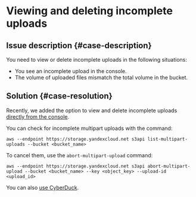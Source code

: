 # Viewing and deleting incomplete uploads



## Issue description {#case-description}

You need to view or delete incomplete uploads in the following situations:
- You see an incomplete upload in the console.
- The volume of uploaded files mismatch the total volume in the bucket.

## Solution {#case-resolution}

Recently, we added the option to view and delete incomplete uploads [directly from the console](https://cloud.yandex.ru/docs/storage/operations/objects/deleting-multipart).

You can check for incomplete multipart uploads with the command:

```
aws --endpoint https://storage.yandexcloud.net s3api list-multipart-uploads --bucket <bucket_name>
```

To cancel them, use the `abort-multipart-upload` command:

```
aws --endpoint https://storage.yandexcloud.net s3api abort-multipart-upload --bucket <bucket_name> --key <object_key> --upload-id <upload_id>
```

You can also [use CyberDuck](https://docs.cyberduck.io/protocols/s3/#multipart-uploads).

